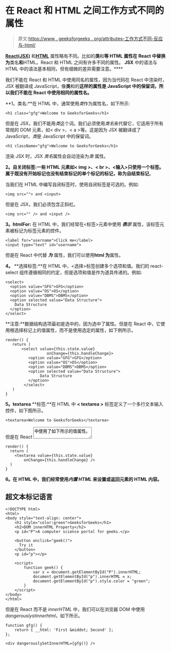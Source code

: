 # 在 React 和 HTML 之间工作方式不同的属性

> 原文:[https://www . geeksforgeeks . org/attributes-工作方式不同-反应与-html/](https://www.geeksforgeeks.org/attributes-that-work-differently-between-react-and-html/)

[**React(JSX)**](https://www.geeksforgeeks.org/react-jsx-in-depth/) 和[**HTML**](https://www.geeksforgeeks.org/html-tutorials/) 属性略有不同。比如的**类**和**等 HTML 属性在 React 中替换为**类名**和**HTML。React 和 HTML 之间有许多不同的属性。 **JSX** 中的语法与 HTML 中的语法基本相同，但有细微的差异需要注意。****

我们不能在 React 和 HTML 中使用同名的属性，因为当代码在 React 中渲染时，JSX 被翻译成 JavaScript，像**类**和的**这样的属性是 JavaScript 中的保留词，所以我们不能在 React 中使用相同的属性名。**

**1。类名:**在 HTML 中，通常使用*类*作为属性名，如下所示:

```
<h1 class="gfg">Welcome to GeeksforGeeks</h1>
```

但是在 JSX，我们不能用*类*这个词。我们必须使用*类名*来代替它，它适用于所有常规的 DOM 元素，如< div >、< a >等。这是因为 JSX 被翻译成了 JavaScript，*类*是 JavaScript 中的保留词。

```
<h1 className="gfg">Welcome to GeeksforGeeks</h1>
```

渲染 JSX 时，JSX *类名*属性会自动渲染为*类* 属性。

**2。自关闭标签:**一些 HTML 元素如< img >、< br >、<输入>只使用一个标签。属于既没有开始标记也没有结束标记的单个标记的标记，称为**自结束标记**。

当我们在 HTML 中编写自闭标签时，使用自闭标签是可选的。例如:

```
<img src=""> and <input>
```

但是在 JSX，我们必须包含正斜杠。

```
<img src="" /> and <input />
```

**3。htmlFor:** 在 HTML 中，我们经常在<标签>元素中使用 ***表示*** 属性，该标签元素被标记为标签元素的控件。

```
<label for="username">Click me</label>
<input type="text" id="username">
```

但是在 React 中代替 ***为*** 属性，我们可以使用**html 为**属性。

**4。** **选择标签:**在 HTML 中，<选择>标签创建多个选项和值。我们的 react-select 组件遵循相同的约定，但是选项和值是作为道具传递的。例如:

```
<select>
  <option value="GFG">GFG</option>
  <option value="OS">OS</option>
  <option value="DBMS">DBMS</option>
  <option selected value="Data Structure">
    Data Structure
  </option>
</select>
```

**注意:**数据结构选项最初是选中的，因为选中了属性。但是在 React 中，它使用根选择标记上的值属性，而不是使用选定的属性，如下例所示。

```
render() {
   return (
       <select value={this.state.value} 
                  onChange={this.handleChange}>
          <option value="GFG">GFG</option>
          <option value="OS">OS</option>
          <option value="DBMS">DBMS</option>
          <option selected value="Data Structure">
               Data Structure
          </option>
        </select>
   )
}
```

**5。textarea** **标签:**在 HTML 中 **< textarea >** 标签定义了一个多行文本输入控件，如下图所示。

```
<textarea>Welcome to GeeksforGeeks</textarea>
```

但是在 React <textarea>中使用了如下所示的值属性。</textarea>

```
render() {
  return (
    <textarea value={this.state.value} 
        onChange={this.handleChange} />
  )
}
```

**6。在 HTML 中，我们经常使用*内置 HTML* 来设置或返回元素的 HTML 内容。**

## 超文本标记语言

```
<!DOCTYPE html>
<html>
<body style="text-align: center">
    <h1 style="color:green">GeeksforGeeks</h1>
    <h2>DOM innerHTML Property</h2>
    <p id="P">A computer science portal for geeks.</p>

    <button onclick="geek()">
      Try it
    </button>
    <p id="p"></p>

    <script>
        function geek() {
            var x = document.getElementById("P").innerHTML;
            document.getElementById("p").innerHTML = x;
            document.getElementById("p").style.color = "green";
        }
    </script>
</body>
</html>
```

但是在 React 而不是 *innerHTML* 中，我们可以在浏览器 DOM 中使用*dangerouslystinnerhtml*，如下所示。

```
function gfg() {
    return { __html: 'First &middot; Second' };
}; 

<div dangerouslySetInnerHTML={gfg()} />  
```